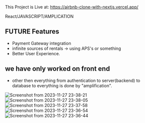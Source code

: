 
This Project is Live at: https://airbnb-clone-with-nextjs.vercel.app/

React/JAVASCRIPT/AMPLICATION

## FUTURE Features
- Payment Gateway integration
- infinite sources of rentals -> using APS's or something
- Better User Experience.


## we have only worked on front end
- other then everything from authentication to server(backend) to database to everything is done by "amplification".




![Screenshot from 2023-11-27 23-38-21](https://github.com/Awadesh365/airbnb/assets/76896819/da1764f5-9c6e-4cae-a9d3-379b782c7e9f)
![Screenshot from 2023-11-27 23-38-05](https://github.com/Awadesh365/airbnb/assets/76896819/acd0a303-160e-45d6-944a-60031bd149f7)
![Screenshot from 2023-11-27 23-37-58](https://github.com/Awadesh365/airbnb/assets/76896819/7a8fa867-787d-4f7e-b8ed-1bbeeaabd786)
![Screenshot from 2023-11-27 23-36-54](https://github.com/Awadesh365/airbnb/assets/76896819/511eeb93-fc26-4ea2-97fb-1d2c5f9bcb9e)
![Screenshot from 2023-11-27 23-36-44](https://github.com/Awadesh365/airbnb/assets/76896819/4b3bb21c-14b7-4d7f-94ee-c56c88951463)
